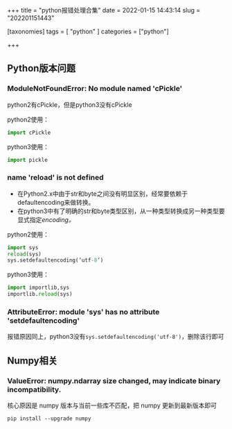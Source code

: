 +++
title = "python报错处理合集"
date = 2022-01-15 14:43:14
slug = "202201151443"

[taxonomies]
tags = [ "python" ]
categories = ["python"]

+++

<!-- more -->

## Python版本问题

### ModuleNotFoundError: No module named 'cPickle'

python2有cPickle，但是python3没有cPickle

python2使用：

```python
import cPickle
```

python3使用：

```python
import pickle
```

### name 'reload' is not defined

- 在Python2.x中由于str和byte之间没有明显区别，经常要依赖于defaultencoding来做转换。 
- 在python3中有了明确的str和byte类型区别，从一种类型转换成另一种类型要显式指定*encoding。*

python2使用：

```python
import sys
reload(sys)
sys.setdefaultencoding(‘utf-8’)
```

python3使用：

```python
import importlib,sys
importlib.reload(sys)
```

### AttributeError: module 'sys' has no attribute 'setdefaultencoding'

报错原因同上，python3没有`sys.setdefaultencoding('utf-8')`，删除该行即可

## Numpy相关

### ValueError: numpy.ndarray size changed, may indicate binary incompatibility.

核心原因是 numpy 版本与当前一些库不匹配，把 numpy 更新到最新版本即可

```
pip install --upgrade numpy
```

